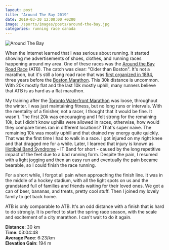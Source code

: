 ```yaml
---
layout: post
title: "Around The Bay 2019"
date: 2019-03-30 12:00:00 +0200
image: /sports/images/posts/around-the-bay.jpg
categories: running race canada
---
```


![Around The Bay](/sports/images/posts/around-the-bay.jpg)

When the Internet learned that I was serious about running. it started showing me advertisements of shoes, clothes, and running races happening around my area. One of these races was the [Around the Bay Road Race](https://bayrace.com) (ATB). The catch was clear: "Older than Boston". It's not a marathon, but it's still a long road race that was [first organized in 1894](https://bayrace.com/history/), three years before the [Boston Marathon](https://www.baa.org/races/boston-marathon). This 30k distance is uncommon. With 20k mostly flat and the last 10k mostly uphill, many runners believe that ATB is as hard as a flat marathon. 

<!-- more -->

My training after the [Toronto Waterfront Marathon](https://www.hildeberto.com/sports/2018/10/first-marathon.html) was loose, throughout the winter. I was just maintaining fitness, but no long runs or intervals. With the mentality of a finisher, not a racer, I thought that it would be fine. It wasn't. The first 20k was encouraging and I felt strong for the remaining 10k, but I didn't know uphills were allowed in races, otherwise, how would they compare times ran in different locations? That's super naive. The remaining 10k was mostly uphill and that drained my energy quite quickly. That was the first time I had to walk in a race. I got injured on my right knee and that dragged me for a while. Later, I learned that injury is known as [Iliotibial Band Syndrome](https://www.webmd.com/pain-management/it-band-syndrome) - IT Band for short - caused by the long repetitive impact of the feet due to a bad running form. Despite the pain, I resumed with a light jogging and then an easy run and eventually the pain became bearable, so I could finish the race running.

For a short while, I forgot all pain when approaching the finish line. It was in the middle of a hockey stadium, with all the light spots on us and the grandstand full of families and friends waiting for their loved ones. We got a can of beer, bananas, and treats, pretty cool stuff. Then I joined my lovely family to get back home.

ATB is only comparable to ATB. It's an odd distance with a finish that is hard to do strongly. It is perfect to start the spring race season, with the scale and excitement of a city marathon. I can't wait to do it again.

**Distance**: 30 km\
**Time**:  03:04:48\
**Average Pace**: 6:23/km\
**Elevation Gain**: 194 m